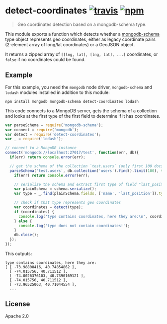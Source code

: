 # detect-coordinates [![travis][travis_img]][travis_url] [![npm][npm_img]][npm_url]

> Geo coordinates detection based on a mongodb-schema type.

This module exports a function which detects whether a [mongodb-schema][mongodb-schema]
type object represents geo coordinates, either as legacy coordinate pairs
(2-element array of long/lat coordinates) or a GeoJSON object.

It returns a zipped array of `[[lng, lat], [lng, lat], ...]` coordinates, or
`false` if no coordinates could be found.

## Example

For this example, you need the `mongodb` node driver, `mongodb-schema` and
`lodash` modules installed in addition to this module:

```
npm install mongodb mongodb-schema detect-coordinates lodash
```

This code connects to a MongoDB server, gets the schema of a collection
and looks at the first type of the first field to determine if it has
coordinates.

```javascript
var parseSchema = require('mongodb-schema');
var connect = require('mongodb');
var detect = require('detect-coordinates');
var _ = require('lodash');

// connect to a MongoDB instance
connect('mongodb://localhost:27017/test', function(err, db){
  if(err) return console.error(err);

  // get the schema of the collection `test.users` (only first 100 docs)
  parseSchema('test.users', db.collection('users').find().limit(100), function(err, schema){
    if(err) return console.error(err);

    // serialize the schema and extract first type of field "last_position"
    var plainSchema = schema.serialize();
    var type = _.find(plainSchema.fields, ['name', 'last_position']).types[0];

    // check if that type represents geo coordinates
    var coordinates = detect(type);
    if (coordinates) {
      console.log('type contains coordinates, here they are:\n', coordinates);
    } else {
      console.log('type does not contain coordinates!');
    }
    db.close();
  });
});
```

This outputs:

```
type contains coordinates, here they are:
[ [ -73.98808416, 40.74854862 ],
  [ -74.015756, 40.711512 ],
  [ -74.0026376103, 40.7390169121 ],
  [ -74.015756, 40.711512 ],
  [ -73.96525063, 40.71044554 ],
  ...
```

## License

Apache 2.0

[mongodb-schema]: https://github.com/mongodb-js/mongodb-schema
[travis_img]: https://img.shields.io/travis/mongodb-js/detect-coordinates.svg
[travis_url]: https://travis-ci.org/mongodb-js/detect-coordinates
[npm_img]: https://img.shields.io/npm/v/detect-coordinates.svg
[npm_url]: https://npmjs.org/package/detect-coordinates
